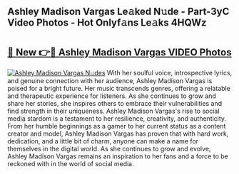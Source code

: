 ## Ashley Madison Vargas Le𝚊ked N𝚞de - Part-3yC Video Photos - Hot Onlyf𝚊ns Le𝚊ks 4HQWz

# <h2><a href="http://ac32813.deff.icu/?id=Ashley+Madison+Vargas">🔗 New 👉🔴 Ashley Madison Vargas VIDEO Photos</a></h2>

[![Ashley Madison Vargas N𝚞des](https://i.imgur.com/rIISA9y.gif)](http://ac32813.deff.icu/?id=Ashley+Madison+Vargas)
With her soulful voice, introspective lyrics, and genuine connection with her audience, Ashley Madison Vargas is poised for a bright future. Her music transcends genres, offering a relatable and therapeutic experience for listeners. As she continues to grow and share her stories, she inspires others to embrace their vulnerabilities and find strength in their uniqueness. Ashley Madison Vargas's rise to social media stardom is a testament to her resilience, creativity, and authenticity. From her humble beginnings as a gamer to her current status as a content creator and model, Ashley Madison Vargas has proven that with hard work, dedication, and a little bit of charm, anyone can make a name for themselves in the digital world. As she continues to grow and evolve, Ashley Madison Vargas remains an inspiration to her fans and a force to be reckoned with in the world of social media.
